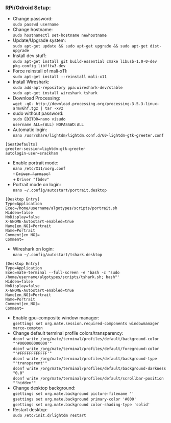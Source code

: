 ### RPi/Odroid Setup:


- Change password:  
```sudo passwd username```
- Change hostname:  
```sudo hostnamectl set-hostname newhostname```
- Update/Upgrade system:  
```sudo apt-get update && sudo apt-get upgrade && sudo apt-get dist-upgrade```
- Install dev stuff:  
```sudo apt-get install git build-essential cmake libusb-1.0-0-dev pkg-config libfftw3-dev```
- Force reinstall of mali-x11:  
```sudo apt-get install --reinstall mali-x11```
- Install Wireshark:  
```sudo add-apt-repository ppa:wireshark-dev/stable```  
```sudo apt-get install wireshark tshark```
- Download Processing:  
```wget -qO- http://download.processing.org/processing-3.5.3-linux-armv6hf.tgz | tar -xvz```
- sudo without password:  
```sudo EDITOR=nano visudo```  
```username ALL=(ALL) NOPASSWD:ALL```
- Automatic login:  
```nano /usr/share/lightdm/lightdm.conf.d/60-lightdm-gtk-greeter.conf```
```
[SeatDefaults]
greeter-session=lightdm-gtk-greeter
autologin-user=srackham
```
- Enable portrait mode:  
```nano /etc/X11/xorg.conf```  
\- ~~```Driver "armsoc"```~~  
\+ ```Driver "fbdev"```
- Portrait mode on login:  
```nano ~/.config/autostart/portrait.desktop```
```
[Desktop Entry]
Type=Application
Exec=/home/username/algotypes/scripts/portrait.sh
Hidden=false
NoDisplay=false
X-GNOME-Autostart-enabled=true
Name[en_NG]=Portrait
Name=Portrait
Comment[en_NG]=
Comment=
```
- Wireshark on login:  
```nano ~/.config/autostart/tshark.desktop```
```
[Desktop Entry]
Type=Application
Exec=mate-terminal --full-screen -e 'bash -c "sudo /home/username/algotypes/scripts/tshark.sh; bash"'
Hidden=false
NoDisplay=false
X-GNOME-Autostart-enabled=true
Name[en_NG]=Portrait
Name=Portrait
Comment[en_NG]=
Comment=
```
- Enable gpu-composite window manager:  
```gsettings set org.mate.session.required-components windowmanager marco-compton```
- Change default terminal profile colors/transparency:  
```dconf write /org/mate/terminal/profiles/default/background-color "'#000000000000'"```  
```dconf write /org/mate/terminal/profiles/default/foreground-color "'#FFFFFFFFFFFF'"```  
```dconf write /org/mate/terminal/profiles/default/background-type "'transparent'"```  
```dconf write /org/mate/terminal/profiles/default/background-darkness "0.0"```  
```dconf write /org/mate/terminal/profiles/default/scrollbar-position "'hidden'"```
- Change desktop background:  
```gsettings set org.mate.background picture-filename ''```  
```gsettings set org.mate.background primary-color '#000'```  
```gsettings set org.mate.background color-shading-type 'solid'```
- Restart desktop:  
```sudo /etc/init.d/lightdm restart```
